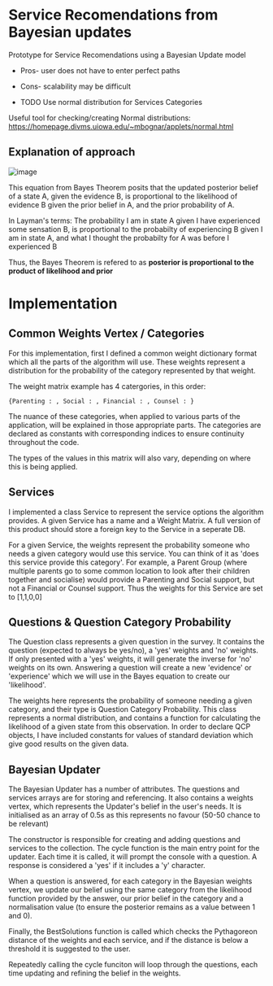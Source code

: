 # Service Recomendations from Bayesian updates

Prototype for Service Recomendations using a Bayesian Update model

- Pros- user does not have to enter perfect paths

- Cons- scalability may be difficult

- TODO Use normal distribution for Services Categories

Useful tool for checking/creating Normal distributions: https://homepage.divms.uiowa.edu/~mbognar/applets/normal.html

## Explanation of approach

![image](https://user-images.githubusercontent.com/26506402/190587253-6b20b90b-365c-40ee-88cd-674a77b981b0.png)

This equation from Bayes Theorem posits that the updated posterior belief of a state A, given the evidence B, is proportional to the likelihood of evidence B given the prior belief in A, and the prior probability of A. 

In Layman's terms: The probability I am in state A given I have experienced some sensation B, is proportional to the probabilty of experiencing B given I am in state A, and what I thought the probabilty for A was before I experienced B

Thus, the Bayes Theorem is refered to as <b>posterior is proportional to the product of likelihood and prior</b>
# Implementation

## Common Weights Vertex / Categories
For this implementation, first I defined a common weight dictionary format which all the parts of the algorithm will use. These weights represent a distribution for the probability of the category represented by that weight.

The weight matrix example has 4 catergories, in this order:

`{Parenting : , Social : , Financial : , Counsel : }`

The nuance of these categories, when applied to various parts of the application, will be explained in those appropriate parts. The categories are declared as constants with corresponding indices to ensure continuity throughout the code.

The types of the values in this matrix will also vary, depending on where this is being applied.

## Services
I implemented a class Service to represent the service options the algorithm provides. A given Service has a name and a Weight Matrix. A full version of this product should store a foreign key to the Service in a seperate DB. 

For a given Service, the weights represent the probability someone who needs a given category would use this service. You can think of it as 'does this service provide this category'. For example, a Parent Group (where multiple parents go to some common location to look after their children together and socialise) would provide a Parenting and Social support, but not a Financial or Counsel support. Thus the weights for this Service are set to [1,1,0,0]

## Questions & Question Category Probability
The Question class represents a given question in the survey. It contains the question (expected to always be yes/no), a 'yes' weights and 'no' weights. If only presented with a 'yes' weights, it will generate the inverse for 'no' weights on its own. Answering a question will create a new 'evidence' or 'experience' which we will use in the Bayes equation to create our 'likelihood'.

The weights here represents the probability of someone needing a given category, and their type is Question Category Probability. This class represents a normal distribution, and contains a function for calculating the likelihood of a given state from this observation. In order to declare QCP objects, I have included constants for values of standard deviation which give good results on the given data. 

## Bayesian Updater
The Bayesian Updater has a number of attributes. The questions and services arrays are for storing and referencing. It also contains a weights vertex, which represents the Updater's belief in the user's needs. It is initialised as an array of 0.5s as this represents no favour (50-50 chance to be relevant)

The constructor is responsible for creating and adding questions and services to the collection. The cycle function is the main entry point for the updater. Each time it is called, it will prompt the console with a question. A response is considered a 'yes' if it includes a 'y' character. 

When a question is answered, for each category in the Bayesian weights vertex, we update our belief using the same category from the likelihood function provided by the answer, our prior belief in the category and a normalisation value (to ensure the posterior remains as a value between 1 and 0).

Finally, the BestSolutions function is called which checks the Pythagoreon distance of the weights and each service, and if the distance is below a threshold it is suggested to the user.

Repeatedly calling the cycle funciton will loop through the questions, each time updating and refining the belief in the weights.
